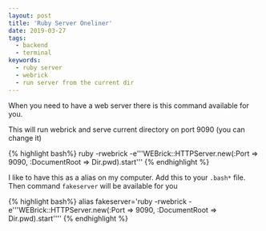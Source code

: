 ```yaml
---
layout: post
title: 'Ruby Server Oneliner'
date: 2019-03-27
tags:
  - backend
  - terminal
keywords:
  - ruby server
  - webrick
  - run server from the current dir
---
```


When you need to have a web server there is this command available for you.

This will run webrick and serve current directory on port 9090 (you can change it)

{% highlight bash%}
ruby -rwebrick -e'\''WEBrick::HTTPServer.new(:Port => 9090, :DocumentRoot => Dir.pwd).start'\''
{% endhighlight %}

<!--more-->

I like to have this as a alias on my computer. Add this to your `.bash*` file. Then command `fakeserver` will be available for you

{% highlight bash%}
alias fakeserver='ruby -rwebrick -e'\''WEBrick::HTTPServer.new(:Port => 9090, :DocumentRoot => Dir.pwd).start'\'''
{% endhighlight %}

